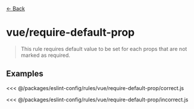 [&#x2190; Back](./)
# vue/require-default-prop <badge text="warn" type="warn" vertical="middle"/>

> This rule requires default value to be set for each props that are not marked as required.


## Examples

<code-highlight>
 
<div slot="correct">

<<< @/packages/eslint-config/rules/vue/require-default-prop/correct.js

</div>

 
<div slot="incorrect">

<<< @/packages/eslint-config/rules/vue/require-default-prop/incorrect.js

</div>

 
</code-highlight>

